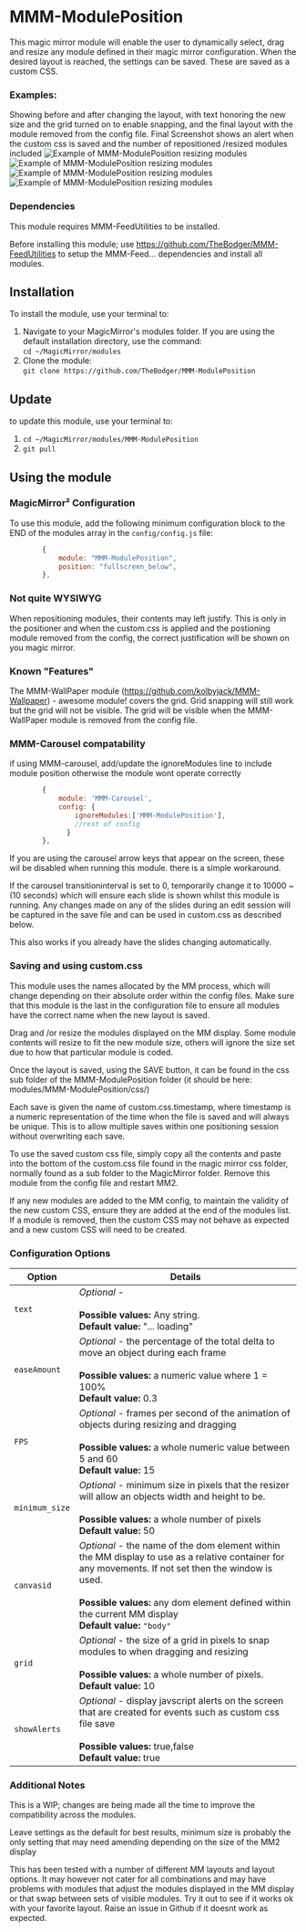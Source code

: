 
# MMM-ModulePosition

This magic mirror module will enable the user to dynamically select, drag and resize any module defined in their magic mirror configuration. When the desired layout is reached, the settings can be saved. These are saved as a custom CSS.

### Examples:

Showing before and after changing the layout, with text honoring the new size and the grid turned on to enable snapping, and the final layout with the module removed from the config file. Final Screenshot shows an alert when the custom css is saved and the number of repositioned /resized modules included
![Example of MMM-ModulePosition resizing modules](images/screenshot_edit.png?raw=true "Example screenshot")
![Example of MMM-ModulePosition resizing modules](images/screenshot_edit2.png?raw=true "Example screenshot")
![Example of MMM-ModulePosition resizing modules](images/screenshot_edit3.png?raw=true "Example screenshot")
![Example of MMM-ModulePosition resizing modules](images/screenshot_save.png?raw=true "Alert message on Save")

### Dependencies

This module requires MMM-FeedUtilities to be installed.

Before installing this module;
		use https://github.com/TheBodger/MMM-FeedUtilities to setup the MMM-Feed... dependencies and  install all modules.

## Installation
To install the module, use your terminal to:
1. Navigate to your MagicMirror's modules folder. If you are using the default installation directory, use the command:<br />`cd ~/MagicMirror/modules`
2. Clone the module:<br />`git clone https://github.com/TheBodger/MMM-ModulePosition `

## Update
to update this module, use your terminal to:
1. `cd ~/MagicMirror/modules/MMM-ModulePosition`
2. `git pull`

## Using the module

### MagicMirror² Configuration

To use this module, add the following minimum configuration block to the END of the modules array in the `config/config.js` file:
```js
		{
			module: "MMM-ModulePosition",
			position: "fullscreen_below",
		},
```
### Not quite WYSIWYG

When repositioning modules, their contents may left justify. This is only in the positioner and when the custom.css is applied and the postioning module removed from the config, the correct justification will be shown on you magic mirror.

### Known "Features"

The MMM-WallPaper module (https://github.com/kolbyjack/MMM-Wallpaper) - awesome module! covers the grid. Grid snapping will still work but the grid will not be visible. The grid will be visible when the MMM-WallPaper module is removed from the config file.

### MMM-Carousel compatability

if using MMM-carousel, add/update the ignoreModules line to include module position otherwise the module wont operate correctly
```js
		{
			module: 'MMM-Carousel',
			config: {
				ignoreModules:['MMM-ModulePosition'],
				//rest of config
		      }
		},
```
If you are using the carousel arrow keys that appear on the screen, these wil be disabled when running this module. there is a simple workaround.

If the carousel transitioninterval is set to 0, temporarily change it to 10000 ~(10 seconds) which will ensure each slide is shown whilst this module is running. Any changes made on any of the slides during an edit session will be captured in the save file and can be used in custom.css as described below.

This also works if you already have the slides changing automatically.

### Saving and using custom.css

This module uses the names allocated by the MM process, which will change depending on their absolute order within the config files. Make sure that this module is the last in the configuration file to ensure all modules have the correct name when the new layout is saved.

Drag and /or resize the modules displayed on the MM display. Some module contents will resize to fit the new module size, others will ignore the size set due to how that particular module is coded.

Once the layout is saved, using the SAVE button, it can be found in the css sub folder of the MMM-ModulePosition folder (it should be here: modules/MMM-ModulePosition/css/)

Each save is given the name of custom.css.timestamp, where timestamp is a numeric representation of the time when the file is saved and will always be unique. This is to allow multiple saves within one positioning session without overwriting each save.

To use the saved custom css file, simply copy all the contents and paste into the bottom of the custom.css file found in the magic mirror css folder, normally found as a sub folder to the MagicMirror folder. Remove this module from the config file and restart MM2.

If any new modules are added to the MM config, to maintain the validity of the new custom CSS, ensure they are added at the end of the modules list. If a module is removed, then the custom CSS may not behave as expected and a new custom CSS will need to be created.


### Configuration Options

| Option                  | Details
|------------------------ |--------------
| `text`                | *Optional* - <br><br> **Possible values:** Any string.<br> **Default value:** "... loading"
| `easeAmount`            | *Optional* - the percentage of the total delta to move an object during each frame<br><br> **Possible values:** a numeric value where 1 = 100%<br> **Default value:** 0.3
| `FPS`         | *Optional* - frames per second of the animation of objects during resizing and dragging<br><br> **Possible values:** a whole numeric value between 5 and 60 <br> **Default value:** 15
| `minimum_size`            | *Optional* - minimum size in pixels that the resizer will allow an objects width and height to be.<br><br> **Possible values:** a whole number of pixels <br> **Default value:** 50 
| `canvasid`        | *Optional* - the name of the dom element within the MM display to use as a relative container for any movements. If not set then the window is used.<br><br> **Possible values:** any dom element defined within the current MM display <br> **Default value:** `"body"`
| `grid`            |*Optional* -  the size of a grid in pixels to snap modules to when dragging and resizing<br><br> **Possible values:** a whole number of pixels. <br> **Default value:** 10
| `showAlerts`            |*Optional* -  display javscript alerts on the screen that are created for events such as custom css file save<br><br> **Possible values:** true,false <br> **Default value:** true

### Additional Notes

This is a WIP; changes are being made all the time to improve the compatibility across the modules. 

Leave settings as the default for best results, minimum size is probably the only setting that may need amending depending on the size of the MM2 display

This has been tested with a number of different MM layouts and layout options. It may however not cater for all combinations and may have problems with modules that adjust the modules displayed in the MM display or that swap between sets of visible modules. Try it out to see if it works ok with your favorite layout. Raise an issue in Github if it doesnt work as expected.
